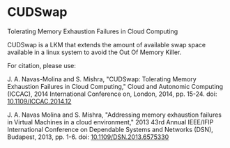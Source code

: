 # CUDSwap
Tolerating Memory Exhaustion Failures in Cloud Computing

CUDSwap is a LKM that extends the amount of available swap space available in a linux system to avoid the Out Of Memory Killer.

For citation, please use:

J. A. Navas-Molina and S. Mishra, "CUDSwap: Tolerating Memory Exhaustion Failures in Cloud Computing," Cloud and Autonomic Computing (ICCAC), 2014 International Conference on, London, 2014, pp. 15-24.
doi: [10.1109/ICCAC.2014.12](http://dx.doi.org/10.1109/ICCAC.2014.12)

J. A. Navas Molina and S. Mishra, "Addressing memory exhaustion failures in Virtual Machines in a cloud environment," 2013 43rd Annual IEEE/IFIP International Conference on Dependable Systems and Networks (DSN), Budapest, 2013, pp. 1-6.
doi: [10.1109/DSN.2013.6575330](http://dx.doi.org/10.1109/ICCAC.2014.12)
